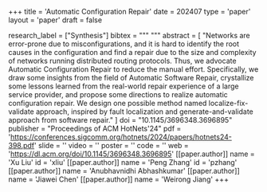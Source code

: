 +++
title = 'Automatic Configuration Repair'
date = 202407
type = 'paper'
layout = 'paper'
draft = false

research_label = ["Synthesis"]
bibtex = """
"""
abstract = [
    "Networks are error-prone due to misconfigurations, and it is hard to identify the root causes in the configuration and find a repair due to the size and complexity of networks running distributed routing protocols. Thus, we advocate Automatic Configuration Repair to reduce the manual effort. Specifically, we draw some insights from the field of Automatic Software Repair, crystallize some lessons learned from the real-world repair experience of a large service provider, and propose some directions to realize automatic configuration repair. We design one possible method named localize-fix-validate approach, inspired by fault localization and generate-and-validate approach from software repair."
]
doi = "10.1145/3696348.3696895"
publisher = "Proceedings of ACM HotNets'24"
pdf = 'https://conferences.sigcomm.org/hotnets/2024/papers/hotnets24-398.pdf'
slide = ''
video = ''
poster = ''
code = ''
web = 'https://dl.acm.org/doi/10.1145/3696348.3696895'
[[paper.author]]
    name = 'Xu Liu'
    id = 'xliu'
[[paper.author]]
    name = 'Peng Zhang'
    id = 'pzhang'
[[paper.author]]
    name = 'Anubhavnidhi Abhashkumar'
[[paper.author]]
    name = 'Jiawei Chen'
[[paper.author]]
    name = 'Weirong Jiang'
+++
